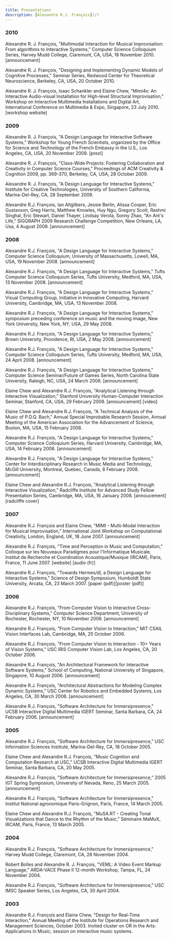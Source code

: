 ```yaml
---
title: Presentations
description: [Alexandre R.J. François](/)
---
```


### 2010

Alexandre R. J. François, "Multimodal Interaction for Musical Improvisation: From algorithms to Interactive Systems," Computer Science Colloquium Series, Harvey Mudd College, Claremont, CA, USA, 18 November 2010. [announcement]

Alexandre R. J. François, "Designing and Implementing Dynamic Models of Cognitive Processes," Seminar Series, Redwood Center for Theoretical Neuroscience, Berkeley, CA, USA, 20 October 2010.

Alexandre R. J. François, Isaac Schankler and Elaine Chew, "Mimi4x: An Interactive Audio-visual Installation for High-level Structural Improvisation," Workshop on Interactive Multimedia Installations and Digital Art, International Conference on Multimedia & Expo, Singapore, 23 July 2010. [workshop website]

### 2009

Alexandre R. J. François, "A Design Language for Interactive Software Systems," Workshop for Young French Scientists, organized by the Office for Science and Technology of the French Embassy in the U.S., Los Angeles, CA, USA, 20 November 2009. [prezi]

Alexandre R. J. François, "Class-Wide Projects: Fostering Collaboration and Creativity in Computer Science Courses," Proceedings of ACM Creativity & Cognition 2009, pp. 369-370, Berkeley, CA, USA, 28 October 2009.

Alexandre R. J. François, "A Design Language for Interactive Systems," Institute for Creative Technologies, University of Southern California, Marina-Del-Rey, CA, 28 September 2009.

Alexandre R.J. François, Ian Altgilbers, Jessie Berlin, Alissa Cooper, Eric Gustavson, Greg Harris, Matthew Knowles, Huy Ngu, Gregory Scott, Rashmi Singhal, Eric Stewart, Daniel Thayer, Lindsay Verola, Sonny Zhao, "An Ant's Life," SIGGRAPH 2009 Research Challenge Competition, New Orleans, LA, Usa, 4 August 2009. [announcement]

### 2008

Alexandre R.J. François, "A Design Language for Interactive Systems," Computer Science Colloquium, University of Massachusetts, Lowell, MA, USA, 19 November 2008. [announcement]

Alexandre R.J. François, "A Design Language for Interactive Systems," Tufts Computer Science Colloquium Series, Tufts University, Medford, MA, USA, 13 November 2008. [announcement]

Alexandre R.J. François, "A Design Language for Interactive Systems," Visual Computing Group, Initiative in Innovative Computing, Harvard University, Cambridge, MA, USA, 13 November 2008.

Alexandre R.J. François, "A Design Language for Interactive Systems," symposium preceding conference on music and the moving image, New York University, New York, NY, USA, 29 May 2008.

Alexandre R.J. François, "A Design Language for Interactive Systems," Brown University, Providence, RI, USA, 2 May 2008. [announcement]

Alexandre R.J. François, "A Design Language for Interactive Systems," Computer Science Colloquium Series, Tufts University, Medford, MA, USA, 24 April 2008. [announcement]

Alexandre R.J. François, "A Design Language for Interactive Systems," Computer Science Seminar/Future of Games Series, North Carolina State University, Raleigh, NC, USA, 24 March 2008. [announcement]

Elaine Chew and Alexandre R.J. François, "Analytical Listening through Interactive Visualization," Stanford University Human-Computer Interaction Seminar, Stanford, CA, USA, 29 February 2008. [announcement] [video]

Elaine Chew and Alexandre R.J. François, "A Technical Analysis of the Music of P.D.Q. Bach," Annual Special Improbable Research Session, Annual Meeting of the American Association for the Advancement of Science, Boston, MA, USA, 15 February 2008.

Alexandre R.J. François, "A Design Language for Interactive Systems," Computer Science Colloquium Series, Harvard University, Cambridge, MA, USA, 14 February 2008. [announcement]

Alexandre R.J. François, "A Design Language for Interactive Systems," Center for Interdisciplinary Research in Music Media and Technology, McGill University, Montreal, Quebec, Canada, 8 February 2008. [announcement]

Elaine Chew and Alexandre R.J. François, "Analytical Listening through Interactive Visualization," Radcliffe Institute for Advanced Study Fellow Presentation Series, Cambridge, MA, USA, 16 January 2008. [annoucement] [radcliffe cover]

### 2007

Alexandre R.J. François and Elaine Chew, "MIMI - Multi-Modal Interaction for Musical Improvisation," International Joint Workshop on Computational Creativity, London, England, UK, 18 June 2007. [announcement]

Alexandre R.J. François, "Time and Perception in Music and Computation," Colloque sur les Nouveaux Paradigmes pour l'Informatique Musicale, Institut de Recherche et Coordination Acoustique/Musique (IRCAM), Paris, France, 11 June 2007. [website] [audio (fr)]

Alexandre R.J. François, "Towards Hermes/dl, a Design Language for Interactive Systems," Science of Design Symposium, Humboldt State University, Arcata, CA, 23 March 2007. [paper (pdf)][poster (pdf)]

### 2006

Alexandre R.J. François, "From Computer Vision to Interactive Cross-Disciplinary Systems," Computer Science Department, University of Rochester, Rochester, NY, 10 November 2006. [announcement]

Alexandre R.J. François, "From Computer Vision to Interaction," MIT CSAIL Vision Interfaces Lab, Cambridge, MA, 25 October 2006.

Alexandre R.J. François, "From Computer Vision to Interaction - 10+ Years of Vision Systems," USC IRIS Computer Vision Lab, Los Angeles, CA, 20 October 2006.

Alexandre R.J. François, "An Architectural Framework for Interactive Software Systems," School of Computing, National University of Singapore, Singapore, 10 August 2006. [announcement]

Alexandre R.J. François, "Architectural Abstractions for Modeling Complex Dynamic Systems," USC Center for Robotics and Embedded Systems, Los Angeles, CA, 30 March 2006. [announcement]

Alexandre R.J. François, "Software Architecture for Immersipresence," UCSB Interactive Digital Multimedia IGERT Seminar, Santa Barbara, CA, 24 February 2006. [announcement]

### 2005

Alexandre R.J. François, "Software Architecture for Immersipresence," USC Information Sciences Institute, Marina-Del-Rey, CA, 18 October 2005.

Elaine Chew and Alexandre R.J. François, "Music Cognition and Computation Research at USC," UCSB Interactive Digital Multimedia IGERT Seminar, Santa Barbara, CA, 20 May 2005.

Alexandre R.J. François, "Software Architecture for Immersipresence," 2005 IGT Spring Symposium, University of Nevada, Reno, 25 March 2005. [announcement]

Alexandre R.J. François, "Software Architecture for Immersipresence," Institut National agronomique Paris-Grignon, Paris, France, 14 March 2005.

Elaine Chew and Alexandre R.J. François, "MuSA.RT - Creating Tonal Visualizations that Dance to the Rhythm of the Music," Séminaire MaMuX, IRCAM, Paris, France, 13 March 2005.

### 2004

Alexandre R.J. François, "Software Architecture for Immersipresence," Harvey Mudd College, Claremont, CA, 28 November 2004.

Robert Bolles and Alexandre R. J. François, "VEML: A Video Event Markup Language," ARDA-VACE Phase II 12-month Workshop, Tampa, FL, 24 November 2004.

Alexandre R.J. François, "Software Architecture for Immersipresence," USC IMSC Speaker Series, Los Angeles, CA, 30 April 2004.

### 2003

Alexandre R.J. François and Elaine Chew, "Design for Real-Time Interaction," Annual Meeting of the Institute for Operations Research and Management Sciences, October 2003. Invited cluster on OR in the Arts: Applications in Music; session on interactive music systems.
